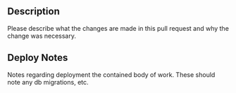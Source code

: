 ## Description

Please describe what the changes are made in this pull request and why the change was necessary.

## Deploy Notes

Notes regarding deployment the contained body of work. These should note any db migrations, etc.
